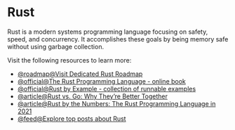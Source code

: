 # Rust

Rust is a modern systems programming language focusing on safety, speed, and concurrency. It accomplishes these goals by being memory safe without using garbage collection.

Visit the following resources to learn more:

- [@roadmap@Visit Dedicated Rust Roadmap](https://roadmap.sh/rust)
- [@official@The Rust Programming Language - online book](https://doc.rust-lang.org/book/)
- [@official@Rust by Example - collection of runnable examples](https://doc.rust-lang.org/stable/rust-by-example/index.html)
- [@article@Rust vs. Go: Why They’re Better Together](https://thenewstack.io/rust-vs-go-why-theyre-better-together/)
- [@article@Rust by the Numbers: The Rust Programming Language in 2021](https://thenewstack.io/rust-by-the-numbers-the-rust-programming-language-in-2021/)
- [@feed@Explore top posts about Rust](https://app.daily.dev/tags/rust?ref=roadmapsh)
